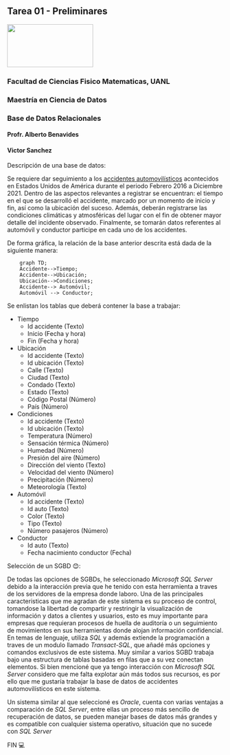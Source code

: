 ## **Tarea 01 - Preliminares**

<img src="https://upload.wikimedia.org/wikipedia/commons/9/90/Logo_de_la_UANL.svg"  width="200" height="100"> 

### Facultad de Ciencias Fisico Matematicas, UANL
### Maestría en Ciencia de Datos
### Base de Datos Relacionales

#### Profr. Alberto Benavides
#### Victor Sanchez

Descripción de una base de datos:  

Se requiere dar seguimiento  a los [accidentes automovilísticos](https://www.kaggle.com/datasets/sobhanmoosavi/us-accidents) acontecidos en Estados Unidos de América durante el periodo Febrero 2016 a Diciembre 2021. Dentro de las aspectos relevantes a registrar se encuentran: el tiempo en el que se desarrolló el accidente, marcado por un momento de inicio y fin, así como la ubicación del suceso. Además, deberán registrarse las condiciones climáticas y atmosféricas del lugar con el fin de obtener mayor detalle del incidente observado. Finalmente, se tomarán datos referentes al automóvil y conductor participe en cada uno de los accidentes.

De forma gráfica, la relación de la base anterior descrita está dada de la siguiente manera:

```mermaid
    graph TD;
    Accidente-->Tiempo;
    Accidente-->Ubicación; 
    Ubicación-->Condiciones;
    Accidente--> Automóvil;
    Automóvil --> Conductor;
```

Se enlistan los tablas que deberá contener la base a trabajar:

- Tiempo
    - Id accidente (Texto)
    - Inicio (Fecha y hora)
    - Fin (Fecha y hora)
- Ubicación
    - Id accidente (Texto)
    - Id ubicación (Texto)
    - Calle (Texto)
    - Ciudad (Texto)
    - Condado (Texto)
    - Estado (Texto)
    - Código Postal (Número)
    - País (Número)
- Condiciones
    - Id accidente (Texto)
    - Id ubicación (Texto)
    - Temperatura (Número)
    - Sensación térmica (Número)
    - Humedad (Número)
    - Presión del aire (Número)
    - Dirección del viento (Texto)
    - Velocidad del viento (Número)
    - Precipitación (Número)
    - Meteorología (Texto)
- Automóvil
    - Id accidente (Texto)
    - Id auto (Texto)
    - Color (Texto)
    - Tipo (Texto)
    - Número pasajeros (Número)
- Conductor
    - Id auto (Texto)
    - Fecha nacimiento conductor (Fecha)


Selección de un SGBD 😊:

De todas las opciones de SGBDs, he seleccionado _Microsoft SQL Server_ debido a la interacción previa que he tenido con esta herramienta a traves de los servidores de la empresa donde laboro. Una de las principales caracteristicas que me agradan de este sistema es su proceso de control, tomandose la libertad de compartir y restringir la visualización de información y datos a clientes y usuarios, esto es muy importante para empresas que requieran procesos de huella de auditoría o un seguimiento de movimientos en sus herramientas donde alojan información confidencial.
En temas de lenguaje, utiliza _SQL_ y además extiende la programación a traves de un modulo llamado _Transact-SQL_, que añadé más opciones y comandos exclusivos de este sistema. Muy similar a varios SGBD trabaja bajo una estructura de tablas basadas en filas que a su vez conectan elementos.
Si bien mencioné que ya tengo interacción con _Microsoft SQL Server_ considero que me falta explotar aún más todos sus recursos, es por ello que me gustaría trabajar la base de datos de accidentes automovilísticos en este sistema.

Un sistema similar al que seleccioné es _Oracle_, cuenta con varias ventajas a comparación de _SQL Server_, entre ellas un proceso más sencillo de recuperación de datos, se pueden manejar bases de datos más grandes y es compatible con cualquier sistema operativo, situación que no sucede con _SQL Server_

FIN 💻